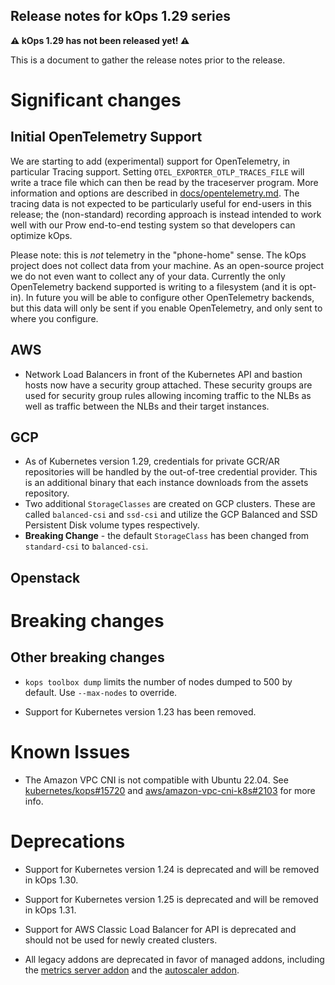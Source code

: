 ## Release notes for kOps 1.29 series

**&#9888; kOps 1.29 has not been released yet! &#9888;**

This is a document to gather the release notes prior to the release.

# Significant changes

## Initial OpenTelemetry Support

We are starting to add (experimental) support for OpenTelemetry,
in particular Tracing support.  Setting `OTEL_EXPORTER_OTLP_TRACES_FILE`
will write a trace file which can then be read by the traceserver program.
More information and options are described in [docs/opentelemetry.md](/docs/opentelemetry.md).
The tracing data is not expected to be particularly useful for end-users in
this release; the (non-standard) recording approach is instead intended to
work well with our Prow end-to-end testing system so that developers can
optimize kOps.

Please note: this is *not* telemetry in the "phone-home" sense.
The kOps project does not collect data from your machine.  As an
open-source project we do not even want to collect any of your data.
Currently the only OpenTelemetry backend supported is writing to a
filesystem (and it is opt-in).  In future you will be able to configure
other OpenTelemetry backends, but this data will only be sent if
you enable OpenTelemetry, and only sent to where you configure.

## AWS

* Network Load Balancers in front of the Kubernetes API and bastion hosts now
have a security group attached. These security groups are used for security group rules
allowing incoming traffic to the NLBs as well as traffic between the NLBs and their target
instances.

## GCP

* As of Kubernetes version 1.29, credentials for private GCR/AR repositories will be handled by the out-of-tree credential provider. This is an additional binary that each instance downloads from the assets repository.
* Two additional `StorageClasses` are created on GCP clusters. These are called `balanced-csi` and `ssd-csi` and utilize the GCP Balanced and SSD Persistent Disk volume types respectively.
* **Breaking Change** - the default `StorageClass` has been changed from `standard-csi` to `balanced-csi`.

## Openstack

# Breaking changes

## Other breaking changes

* `kops toolbox dump` limits the number of nodes dumped to 500 by default. Use `--max-nodes` to override.
 
* Support for Kubernetes version 1.23 has been removed.

# Known Issues

* The Amazon VPC CNI is not compatible with Ubuntu 22.04. See [kubernetes/kops#15720](https://github.com/kubernetes/kops/issues/15720) and [aws/amazon-vpc-cni-k8s#2103](https://github.com/aws/amazon-vpc-cni-k8s/issues/2103) for more info.

# Deprecations

* Support for Kubernetes version 1.24 is deprecated and will be removed in kOps 1.30.

* Support for Kubernetes version 1.25 is deprecated and will be removed in kOps 1.31.

* Support for AWS Classic Load Balancer for API is deprecated and should not be used for newly created clusters.

* All legacy addons are deprecated in favor of managed addons, including the [metrics server addon](https://github.com/kubernetes/kops/tree/master/addons/metrics-server) and the [autoscaler addon](https://github.com/kubernetes/kops/tree/master/addons/cluster-autoscaler).
